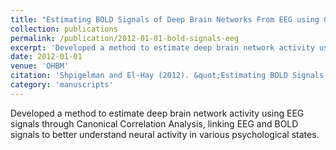 ```yaml
---
title: "Estimating BOLD Signals of Deep Brain Networks From EEG using Canonical Correlation Analysis"
collection: publications
permalink: /publication/2012-01-01-bold-signals-eeg
excerpt: 'Developed a method to estimate deep brain network activity using EEG signals through Canonical Correlation Analysis, linking EEG and BOLD signals to better understand neural activity in various psychological states.'
date: 2012-01-01
venue: 'OHBM'
citation: 'Shpigelman and El-Hay (2012). &quot;Estimating BOLD Signals of Deep Brain Networks From EEG using Canonical Correlation Analysis.&quot; <i>OHBM</i>.'
category: 'manuscripts'
---
```

Developed a method to estimate deep brain network activity using EEG signals through Canonical Correlation Analysis, linking EEG and BOLD signals to better understand neural activity in various psychological states.
